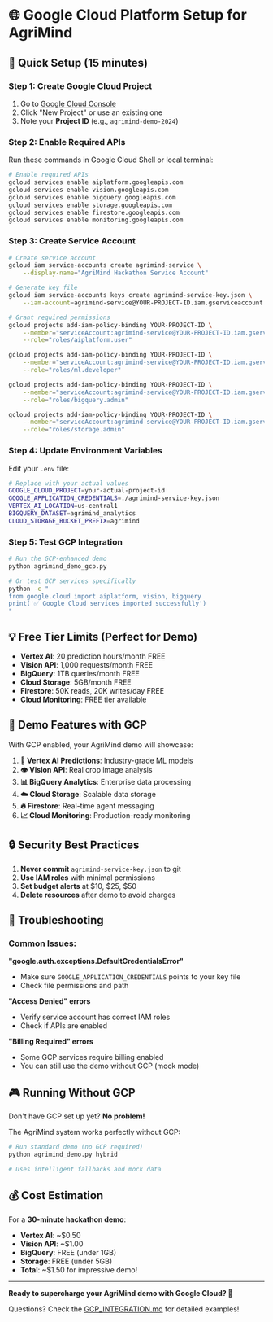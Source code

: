# 🌐 Google Cloud Platform Setup for AgriMind

## 🚀 Quick Setup (15 minutes)

### Step 1: Create Google Cloud Project
1. Go to [Google Cloud Console](https://console.cloud.google.com/)
2. Click "New Project" or use an existing one
3. Note your **Project ID** (e.g., `agrimind-demo-2024`)

### Step 2: Enable Required APIs
Run these commands in Google Cloud Shell or local terminal:

```bash
# Enable required APIs
gcloud services enable aiplatform.googleapis.com
gcloud services enable vision.googleapis.com  
gcloud services enable bigquery.googleapis.com
gcloud services enable storage.googleapis.com
gcloud services enable firestore.googleapis.com
gcloud services enable monitoring.googleapis.com
```

### Step 3: Create Service Account
```bash
# Create service account
gcloud iam service-accounts create agrimind-service \
    --display-name="AgriMind Hackathon Service Account"

# Generate key file
gcloud iam service-accounts keys create agrimind-service-key.json \
    --iam-account=agrimind-service@YOUR-PROJECT-ID.iam.gserviceaccount.com

# Grant required permissions
gcloud projects add-iam-policy-binding YOUR-PROJECT-ID \
    --member="serviceAccount:agrimind-service@YOUR-PROJECT-ID.iam.gserviceaccount.com" \
    --role="roles/aiplatform.user"

gcloud projects add-iam-policy-binding YOUR-PROJECT-ID \
    --member="serviceAccount:agrimind-service@YOUR-PROJECT-ID.iam.gserviceaccount.com" \
    --role="roles/ml.developer"

gcloud projects add-iam-policy-binding YOUR-PROJECT-ID \
    --member="serviceAccount:agrimind-service@YOUR-PROJECT-ID.iam.gserviceaccount.com" \
    --role="roles/bigquery.admin"

gcloud projects add-iam-policy-binding YOUR-PROJECT-ID \
    --member="serviceAccount:agrimind-service@YOUR-PROJECT-ID.iam.gserviceaccount.com" \
    --role="roles/storage.admin"
```

### Step 4: Update Environment Variables
Edit your `.env` file:

```bash
# Replace with your actual values
GOOGLE_CLOUD_PROJECT=your-actual-project-id
GOOGLE_APPLICATION_CREDENTIALS=./agrimind-service-key.json
VERTEX_AI_LOCATION=us-central1
BIGQUERY_DATASET=agrimind_analytics
CLOUD_STORAGE_BUCKET_PREFIX=agrimind
```

### Step 5: Test GCP Integration
```bash
# Run the GCP-enhanced demo
python agrimind_demo_gcp.py

# Or test GCP services specifically
python -c "
from google.cloud import aiplatform, vision, bigquery
print('✅ Google Cloud services imported successfully')
"
```

## 💡 Free Tier Limits (Perfect for Demo)

- **Vertex AI**: 20 prediction hours/month FREE
- **Vision API**: 1,000 requests/month FREE  
- **BigQuery**: 1TB queries/month FREE
- **Cloud Storage**: 5GB/month FREE
- **Firestore**: 50K reads, 20K writes/day FREE
- **Cloud Monitoring**: FREE tier available

## 🎯 Demo Features with GCP

With GCP enabled, your AgriMind demo will showcase:

1. **🤖 Vertex AI Predictions**: Industry-grade ML models
2. **👁️ Vision API**: Real crop image analysis
3. **📊 BigQuery Analytics**: Enterprise data processing
4. **☁️ Cloud Storage**: Scalable data storage
5. **🔥 Firestore**: Real-time agent messaging
6. **📈 Cloud Monitoring**: Production-ready monitoring

## 🔒 Security Best Practices

1. **Never commit** `agrimind-service-key.json` to git
2. **Use IAM roles** with minimal permissions
3. **Set budget alerts** at $10, $25, $50
4. **Delete resources** after demo to avoid charges

## 🚨 Troubleshooting

### Common Issues:

**"google.auth.exceptions.DefaultCredentialsError"**
- Make sure `GOOGLE_APPLICATION_CREDENTIALS` points to your key file
- Check file permissions and path

**"Access Denied" errors**
- Verify service account has correct IAM roles
- Check if APIs are enabled

**"Billing Required" errors**
- Some GCP services require billing enabled
- You can still use the demo without GCP (mock mode)

## 🎮 Running Without GCP

Don't have GCP set up yet? **No problem!**

The AgriMind system works perfectly without GCP:
```bash
# Run standard demo (no GCP required)
python agrimind_demo.py hybrid

# Uses intelligent fallbacks and mock data
```

## 💰 Cost Estimation

For a **30-minute hackathon demo**:
- **Vertex AI**: ~$0.50
- **Vision API**: ~$1.00 
- **BigQuery**: FREE (under 1GB)
- **Storage**: FREE (under 5GB)
- **Total**: ~$1.50 for impressive demo!

---

**Ready to supercharge your AgriMind demo with Google Cloud? 🚀**

Questions? Check the [GCP_INTEGRATION.md](GCP_INTEGRATION.md) for detailed examples!
